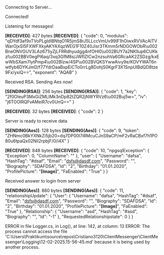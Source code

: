 Connecting to Server...

Connected!

Listening for messages!

**[RECEIVED]**: 427 bytes
**[RECEIVED]**: {
  "code": 0,
  "modulus": "qDYdf3af9xTVoPLgldI8NtqO1R5jmS8rJ5LLccVmUv99lF1hOiwxRVVAcAlTVWarOjxSI5FXWFXkyAKYAXqzWEG1F10Z40Jisr3TKmm5rNDGOWObR\u002BneONVGUV3LAz671iyZjLFRRdhyudgg4nfOHl0\u002BUY7a2NKllup6CUKkzl\u002BBV0egPl6aq/3xq3GfM8s/JWflZICw2nzsuhVa6GRcaAK2ZSDzg/kxEwWbSXam7IytPmp4\u002BIzw/4SP\u002BVQKSYwwAivy9e/KDVYWAT6nwtfyb6DYKJmD/f77YdrDaaBxpEiCTo0rrLg8DohjS0KgrF3X1SnpUlBdQD8tze9Fx/yxiQ==",
  "exponent": "AQAB"
}

Received RSA. Sending Aes now!

**[SENDING(RSA)]**: 256 bytes
**[SENDING(RSA)]**: {
  "code": 1,
  "key": "2f0OIeuP3MxGiZMLlMk3nDp82tZQR2jNWYRVz6\u002Buj5w=",
  "iv": "j6TOOlRQFvAMeiR7cv0UnQ=="
}

**[RECEIVED]**: 32 bytes
**[RECEIVED]**: {
  "code": 2
}

Server is ready to receive data

**[SENDING(Aes)]**: 128 bytes
**[SENDING(Aes)]**: {
  "code": 9,
  "token": "ZHNmc0BkYXNkZi5jb20=dq7DP00l7iRMcuCJnS9aCP/mF2vRaCBxf7h1PO80u6tpaQx02Nil2rpbjF/0/i4X"
}

**[RECEIVED]**: 848 bytes
**[RECEIVED]**: {
  "code": 10,
  "npgsqlException": {
    "Exception": 0,
    "ColumnName": ""
  },
  "user": {
    "Username": "dafsa",
    "HashTag": "#dsaf",
    "Email": "dsfs@dasdf.com",
    "Password": "",
    "Biography": "SDAFDSA",
    "Id": "2",
    "Birthday": "01.01.2020",
    "ProfilePicture": "**[Image]**",
    "FaEnabled": "True"
  }
}

Received answer to login from server

**[SENDING(Aes)]**: 880 bytes
**[SENDING(Aes)]**: {
  "code": 11,
  "relationshipUpdate": {
    "User": {
      "Username": "dafsa",
      "HashTag": "#dsaf",
      "Email": "dsfs@dasdf.com",
      "Password": "",
      "Biography": "SDAFDSA",
      "Id": "2",
      "Birthday": "01.01.2020",
      "ProfilePicture": "**[Image]**",
      "FaEnabled": "True"
    },
    "Relationship": {
      "Username": "asd",
      "HashTag": "#asd",
      "Biography": "",
      "Id": "-1"
    },
    "RequestedRelationshipstate": 0
  }
}

ERROR in file Logger.cs, in Log(), at line: 142, at column: 13
ERROR: The process cannot access the file 'C:\Users\Praktikum\source\repos\Cristiano3120\ClientMessenger\ClientMessenger\Logging\12-02-2025.15-56-45.md' because it is being used by another process.

